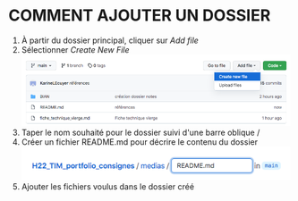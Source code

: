 # COMMENT AJOUTER UN DOSSIER

1. À partir du dossier principal, cliquer sur *Add file*
2. Sélectionner *Create New File* ![New_file](information_complementaire/medias/GitHub_add_file.png)
4. Taper le nom souhaité pour le dossier suivi d'une barre oblique /
5. Créer un fichier README.md pour décrire le contenu du dossier ![dossier](information_complementaire/medias/GitHub_new_file_readme.png)
6. Ajouter les fichiers voulus dans le dossier créé

